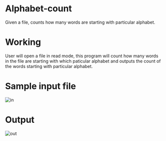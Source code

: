 # Alphabet-count
Given a file, counts how many words are starting with particular alphabet.
# Working
User will open a file in read mode, this program will count how many words in the file are starting with which paticular alphabet and outputs the count of the words starting with particular alphabet. 
# Sample input file
![in](https://user-images.githubusercontent.com/86179660/122684431-f705b700-d222-11eb-9111-7f6be41e67ac.jpg)
# Output
![out](https://user-images.githubusercontent.com/86179660/122684446-0be24a80-d223-11eb-9c9a-628ae6bd698c.jpg)
